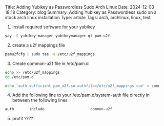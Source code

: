 Title: Adding Yubikey as Passwordless Sudo Arch Linux
Date: 2024-12-03 18:18
Category: blog
Summary: Adding Yubikey as Passwordless sudo on a stock arch linux installation
Type: article
Tags: arch, archlinux, linux, test

1. Install required software for your yubikey 
```bash
yay -S yubikey-manager yubikeymanager-qt pam-u2f
```
2. create a u2f mappings file 
```bash
pamu2fcfg | sudo tee -a /etc/u2f_mappings
```
3. Create common-u2f file in /etc/pam.d
```bash
echo >> /etc/u2f_mappings
cd /etc/pam.d

echo 'auth sufficient pam_u2f.so authfile=/etc/u2f_mappings cue' > common-u2f
```
4. Add the following line to your /etc/pam.d/system-auth file directly in between the following lines
```bash
auth       include                     common-u2f
```
5. profit ????